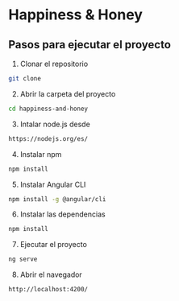 # Happiness & Honey
## Pasos para ejecutar el proyecto
1. Clonar el repositorio
```bash
git clone
```
2. Abrir la carpeta del proyecto
```bash
cd happiness-and-honey
```
3. Intalar node.js desde
```bash
https://nodejs.org/es/
```
4. Instalar npm
```bash
npm install
```
5. Instalar Angular CLI
```bash
npm install -g @angular/cli
```
6. Instalar las dependencias
```bash
npm install
```
7. Ejecutar el proyecto
```bash
ng serve
```
8. Abrir el navegador
```bash
http://localhost:4200/
```
